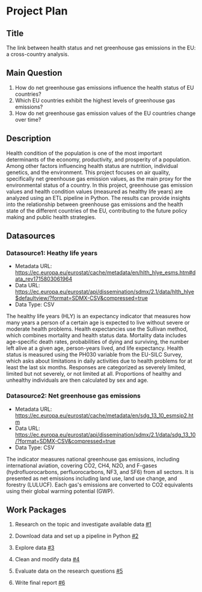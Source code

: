 # Project Plan

## Title
<!-- Give your project a short title. -->
The link between health status and net greenhouse gas emissions in the EU: a cross-country analysis.

## Main Question

<!-- Think about one main question you want to answer based on the data. -->
1. How do net greenhouse gas emissions influence the health status of EU countries?
2. Which EU countries exhibit the highest levels of greenhouse gas emissions?
3. How do net greenhouse gas emission values of the EU countries change over time?

## Description

<!-- Describe your data science project in max. 200 words. Consider writing about why and how you attempt it. -->
Health condition of the population is one of the most important determinants of the economy, productivity, and prosperity of a population. Among other factors influencing health status are nutrition, individual genetics, and the environment. This project focuses on air quality, specifically net greenhouse gas emission values, as the main proxy for the environmental status of a country. In this project, greenhouse gas emission values and health condition values (measured as healthy life years) are analyzed using an ETL pipeline in Python. The results can provide insights into the relationship between greenhouse gas emissions and the health state of the different countries of the EU, contributing to the future policy making and public health strategies.

## Datasources

<!-- Describe each datasources you plan to use in a section. Use the prefic "DatasourceX" where X is the id of the datasource. -->

### Datasource1: Heathy life years
* Metadata URL: https://ec.europa.eu/eurostat/cache/metadata/en/hlth_hlye_esms.htm#data_rev1715803061964
* Data URL: https://ec.europa.eu/eurostat/api/dissemination/sdmx/2.1/data/hlth_hlye$defaultview/?format=SDMX-CSV&compressed=true
* Data Type: CSV

The healthy life years (HLY) is an expectancy indicator that measures how many years a person of a certain age is expected to live without severe or moderate health problems. Health expectancies use the Sullivan method, which combines mortality and health status data. Mortality data includes age-specific death rates, probabilities of dying and surviving, the number left alive at a given age, person-years lived, and life expectancy. Health status is measured using the PH030 variable from the EU-SILC Survey, which asks about limitations in daily activities due to health problems for at least the last six months. Responses are categorized as severely limited, limited but not severely, or not limited at all. Proportions of healthy and unhealthy individuals are then calculated by sex and age.

### Datasource2: Net greenhouse gas emissions
* Metadata URL: https://ec.europa.eu/eurostat/cache/metadata/en/sdg_13_10_esmsip2.htm
* Data URL: https://ec.europa.eu/eurostat/api/dissemination/sdmx/2.1/data/sdg_13_10/?format=SDMX-CSV&compressed=true
* Data Type: CSV

The indicator measures national greenhouse gas emissions, including international aviation, covering CO2, CH4, N2O, and F-gases (hydrofluorocarbons, perfluorocarbons, NF3, and SF6) from all sectors. It is presented as net emissions including land use, land use change, and forestry (LULUCF). Each gas's emissions are converted to CO2 equivalents using their global warming potential (GWP). 

## Work Packages

<!-- List of work packages ordered sequentially, each pointing to an issue with more details. -->

1. Research on the topic and investigate available data [#1][i1]
2. Download data and set up a pipeline in Python [#2][i2]

3. Explore data [#3][i3]
4. Clean and modify data [#4][i4]
5. Evaluate data on the research questions [#5][i5]
6. Write final report [#6][i6]

[i1]: https://github.com/segalanastasiia/made-template/issues/1
[i2]: https://github.com/segalanastasiia/made-template/issues/2
[i3]: https://github.com/segalanastasiia/made-template/issues/3
[i4]: https://github.com/segalanastasiia/made-template/issues/4
[i5]: https://github.com/segalanastasiia/made-template/issues/5
[i6]: https://github.com/segalanastasiia/made-template/issues/6
